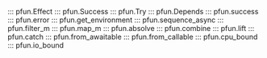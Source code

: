 ::: pfun.Effect
::: pfun.Success
::: pfun.Try
::: pfun.Depends
::: pfun.success
::: pfun.error
::: pfun.get_environment
::: pfun.sequence_async
::: pfun.filter_m
::: pfun.map_m
::: pfun.absolve
::: pfun.combine
::: pfun.lift
::: pfun.catch
::: pfun.from_awaitable
::: pfun.from_callable
::: pfun.cpu_bound
::: pfun.io_bound
